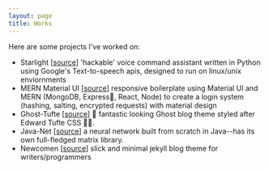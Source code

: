 ```yaml
---
layout: page
title: Works
---
```


Here are some projects I've worked on:

- Starlight [[source](https://github.com/dannydenenberg/Starlight)] 'hackable' voice command assistant written in Python using Google's Text-to-speech apis, designed to run on linux/unix enviornments
- MERN Material UI [[source](https://github.com/dannydenenberg/Material-ui-MERN-boilerplate)] responsive boilerplate using Material UI and MERN (MongoDB, Express🚉, React, Node) to create a login system (hashing, salting, encrypted requests) with material design
- Ghost-Tufte [[source](https://github.com/dannydenenberg/ghost-tufte)] 👻 fantastic looking Ghost blog theme styled after Edward Tufte CSS 👩‍🎨.
- Java-Net [[source](https://github.com/dannydenenberg/simple_nn_in_java)] a neural network built from scratch in Java--has its own full-fledged matrix library.
- Newcomen [[source](https://github.com/dannydenenberg/newcomen)] slick and minimal jekyll blog theme for writers/programmers
